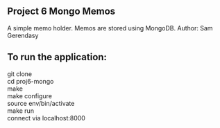 ## Project 6 Mongo Memos
A simple memo holder. Memos are stored using MongoDB. 
Author: Sam Gerendasy


## To run the application:
git clone  
cd proj6-mongo  
make  
make configure  
source env/bin/activate  
make run  
connect via localhost:8000
